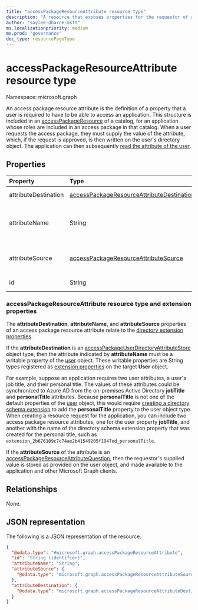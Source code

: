 ```yaml
---
title: "accessPackageResourceAttribute resource type"
description: "A resource that exposes properties for the requestor of an access package to provide custom information that may be used to make approval decisions for the access package."
author: "saylee-dharne-msft"
ms.localizationpriority: medium
ms.prod: "governance"
doc_type: resourcePageType
---
```


# accessPackageResourceAttribute resource type

Namespace: microsoft.graph



An access package resource attribute is the definition of a property that a user is required to have to be able to access an application. This structure is included in an [accessPackageResource](../resources/accesspackageresource.md) of a catalog, for an application whose roles are included in an access package in that catalog. When a user requests the access package, they must supply the value of the attribute, which, if the request is approved, is then written on the user's directory object. The application can then subsequently [read the attribute of the user](../api/user-get.md).

## Properties
|Property|Type|Description|
|:---|:---|:---|
|attributeDestination|[accessPackageResourceAttributeDestination](../resources/accesspackageresourceattributedestination.md)|Information about how to set the attribute, currently a [accessPackageUserDirectoryAttributeStore](accesspackageuserdirectoryattributestore.md) object type.|
|attributeName|String|The name of the attribute in the end system. If the destination is `accessPackageUserDirectoryAttributeStore`, then a user property such as **jobTitle** or a directory schema extension for the user object type, such as `extension_2b676109c7c74ae2b41549205f1947ed_personalTitle`.|
|attributeSource|[accessPackageResourceAttributeSource](../resources/accesspackageresourceattributesource.md)|Information about how to populate the attribute value when an **accessPackageAssignmentRequest** is being fulfilled, currently a [accessPackageResourceAttributeQuestion](accesspackageresourceattributequestion.md) object type.|
|id|String|Unique identifier for the attribute on the access package resource. Read-only.|
### accessPackageResourceAttribute resource type and extension properties

The **attributeDestination**, **attributeName**, and **attributeSource** properties of an access package resource attribute relate to the [directory extension properties](extensionproperty.md).

If the **attributeDestination** is an [accessPackageUserDirectoryAttributeStore](accesspackageuserdirectoryattributestore.md) object type, then the attribute indicated by **attributeName** must be a writable property of the [user](user.md) object. These writable properties are String types registered as [extension properties](extensionproperty.md) on the target **User** object.

For example, suppose an application requires two user attributes, a user's job title, and their personal title. The values of these attributes could be synchronized to Azure AD from the on-premises Active Directory **jobTitle** and **personalTitle** attributes. Because **personalTitle** is not one of the default properties of the [user](user.md) object, this would require [creating a directory schema extension](../api/application-post-extensionproperty.md) to add the **personalTitle** property to the user object type. When creating a resource request for the application, you can include two access package resource attributes, one for the user property **jobTitle**, and another with the name of the directory schema extension property that was created for the personal title, such as `extension_2b676109c7c74ae2b41549205f1947ed_personalTitle`.

If the **attributeSource** of the attribute is an [accessPackageResourceAttributeQuestion](accesspackageresourceattributequestion.md), then the requestor's supplied value is stored as provided on the user object, and made available to the application and other Microsoft Graph clients.

## Relationships
None.

## JSON representation
The following is a JSON representation of the resource.
<!-- {
  "blockType": "resource",
  "@odata.type": "microsoft.graph.accessPackageResourceAttribute"
}
-->
``` json
{
  "@odata.type": "#microsoft.graph.accessPackageResourceAttribute",
  "id": "String (identifier)",
  "attributeName": "String",
  "attributeSource": {
    "@odata.type": "microsoft.graph.accessPackageResourceAttributeSource"
  },
  "attributeDestination": {
    "@odata.type": "microsoft.graph.accessPackageResourceAttributeDestination"
  }
}
```

